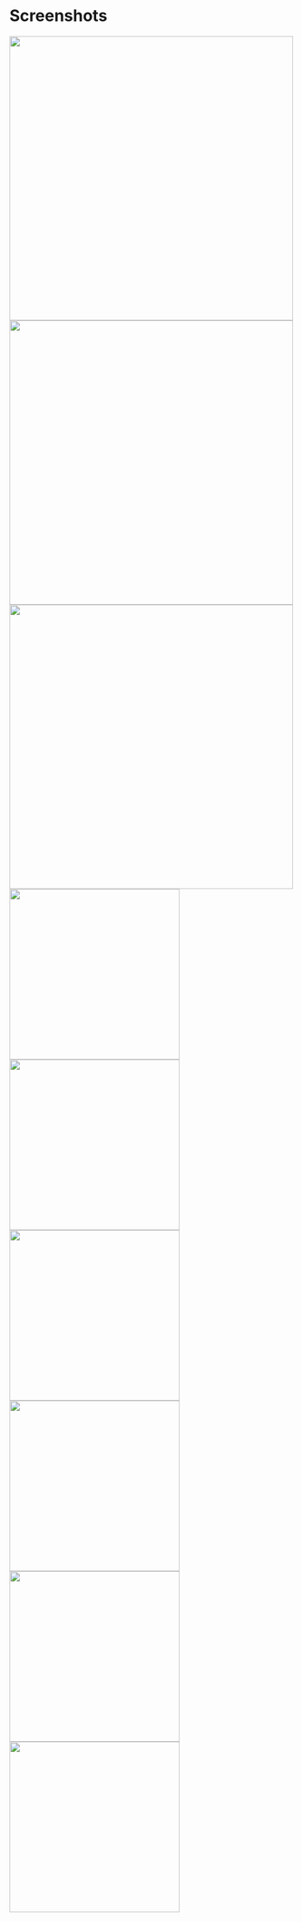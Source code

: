 # Screenshots 
<img src="https://github.com/user-attachments/assets/ebfe4654-615c-4539-adbf-2a12886d6f2f" width="500">
<img src="https://github.com/user-attachments/assets/711a2b6e-07ad-4247-9483-f00434aee1dc" width="500">
<img src="https://github.com/user-attachments/assets/8cc877c5-88a8-43b0-85c2-b664cb80fac5" width="500">
<img src="https://github.com/user-attachments/assets/6bd9730f-2c5c-4cd6-9c20-4d9c0fe35616" width="300">
<img src="https://github.com/user-attachments/assets/bbad6a6e-49eb-401f-9ef5-4270714ae4ee" width="300">
<img src="https://github.com/user-attachments/assets/579db641-6b0c-4e98-806a-00ae89972818" width="300">
<img src="https://github.com/user-attachments/assets/651cf2c6-d35a-4a40-a737-1c6415d6ffe2" width="300">
<img src="https://github.com/user-attachments/assets/f93a48d7-a8f8-49f4-ad35-fa8893f2e6d9" width="300">
<img src="https://github.com/user-attachments/assets/0d15bbbb-2f65-4202-8345-425a5c34c169" width="300">



